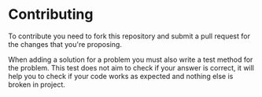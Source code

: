# Contributing
To contribute you need to fork this repository and submit a pull request for the changes that you're proposing.

When adding a solution for a problem you must also write a test method for the problem. This test does not aim to check if your answer is correct, it will help you to check if your code works as expected and nothing else is broken in project.